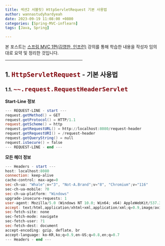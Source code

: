 ```yaml
---
title: 섹션2 서블릿) HttpServletRequest 기본 사용법
author: wannastudyhardyeah
date: 2023-09-19 11:08:00 +0800
categories: [Spring-MVC-inflearn]
tags: [Java, Spring]

---
```

본 포스트는 <a href="https://www.inflearn.com/course/%EC%8A%A4%ED%94%84%EB%A7%81-mvc-1/">스프링 MVC 1편(김영한, 인프런)</a> 강의를 통해 학습한 내용을 작성자 임의 대로 요약 및 정리한 것입니다.<br>
<hr width="50%">

<h2>1. <code class="language-sql highlighter-rouge" style="color: #83060e; font-size: 1.3rem;">HttpServletRequest</code> - 기본 사용법</h2>

<h3>1.1. <code class="language-sql highlighter-rouge" style="color: #83060e; font-size: 1.25rem;"><b>~~.request.RequestHeaderServlet</b></code></h3>

<b>Start-Line 정보</b><br>

```powershell
--- REQUEST-LINE - start ---
request.getMethod() = GET
request.getProtocol() = HTTP/1.1
request.getScheme() = http
request.getRequestURL() = http://localhost:8080/request-header
request.getRequestURI() = /request-header
request.getQueryString() = null
request.isSecure() = false
--- REQUEST-LINE - end ---
```

<b>모든 헤더 정보</b><br>

```powershell
--- Headers - start ---
host: localhost:8080
connection: keep-alive
cache-control: max-age=0
sec-ch-ua: "Whale";v="3", "Not-A.Brand";v="8", "Chromium";v="116"
sec-ch-ua-mobile: ?0
sec-ch-ua-platform: "Windows"
upgrade-insecure-requests: 1
user-agent: Mozilla/5.0 (Windows NT 10.0; Win64; x64) AppleWebKit/537.36 (KHTML, like Gecko) Chrome/116.0.0.0 Whale/3.22.205.18 Safari/537.36
accept: text/html,application/xhtml+xml,application/xml;q=0.9,image/avif,image/webp,image/apng,*/*;q=0.8,application/signed-exchange;v=b3;q=0.7
sec-fetch-site: none
sec-fetch-mode: navigate
sec-fetch-user: ?1
sec-fetch-dest: document
accept-encoding: gzip, deflate, br
accept-language: ko-KR,ko;q=0.9,en-US;q=0.8,en;q=0.7
--- Headers - end ---
```
